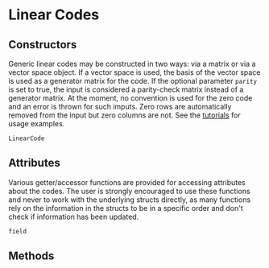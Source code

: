 # Linear Codes

## Constructors

Generic linear codes may be constructed in two ways: via a matrix or via a vector space object. If a vector space is used, the basis of the vector space is used as a generator matrix for the code. If the optional parameter `parity` is set to true, the input is considered a parity-check matrix instead of a generator matrix. At the moment, no convention is used for the zero code and an error is thrown for such imputs. Zero rows are automatically removed from the input but zero columns are not. See the [tutorials](link) for usage examples.
```@docs
LinearCode
```

## Attributes

Various getter/accessor functions are provided for accessing attributes about the codes. The user is strongly encouraged to use these functions and never to work with the underlying structs directly, as many functions rely on the information in the structs to be in a specific order and don't check if information has been updated.

```@docs
field
```



## Methods



